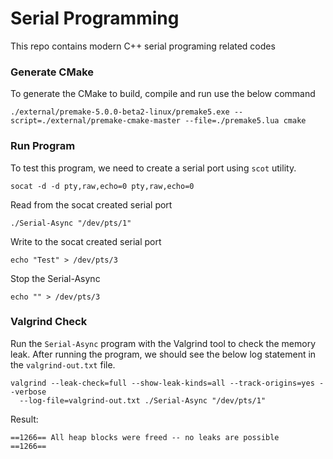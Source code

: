 # Serial Programming
This repo contains modern C++ serial programing related codes

### Generate CMake
To generate the CMake to build, compile and run use the below command

```
./external/premake-5.0.0-beta2-linux/premake5.exe --script=./external/premake-cmake-master --file=./premake5.lua cmake
```

### Run Program
To test this program, we need to create a serial port using `scot` utility.
```
socat -d -d pty,raw,echo=0 pty,raw,echo=0
```
Read from the socat created serial port 
```
./Serial-Async "/dev/pts/1"
```
Write to the socat created serial port 
```
echo "Test" > /dev/pts/3
```
Stop the Serial-Async 
```
echo "" > /dev/pts/3
```

### Valgrind Check
Run the `Serial-Async` program with the Valgrind tool to check the memory leak.
After running the program, we should see the below log statement in the `valgrind-out.txt` file.
```
valgrind --leak-check=full --show-leak-kinds=all --track-origins=yes --verbose        
  --log-file=valgrind-out.txt ./Serial-Async "/dev/pts/1"
```
Result:
```
==1266== All heap blocks were freed -- no leaks are possible
==1266== 
```